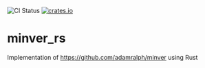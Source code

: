 ![CI Status](https://github.com/dktrotti/minver_rs/actions/workflows/rust.yml/badge.svg)
[![crates.io](https://img.shields.io/crates/v/minver_rs.svg)](https://crates.io/crates/minver_rs)
# minver_rs

Implementation of https://github.com/adamralph/minver using Rust
